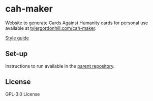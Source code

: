 # cah-maker

Website to generate Cards Against Humanity cards for personal use available at [tylergordonhill.com/cah-maker](https://tylergordonhill.com/cah-maker).

[Style guide](https://github.com/TyHil/personal-website-styles)

## Set-up

Instructions to run available in the [parent repository](https://github.com/TyHil/personal-website#set-up).

## License

GPL-3.0 License
